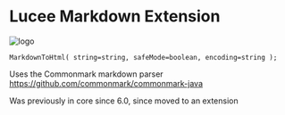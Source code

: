 # Lucee Markdown Extension

![logo](https://github.com/user-attachments/assets/4c3f1fd6-654b-40dc-9644-013f14514164)

```
MarkdownToHtml( string=string, safeMode=boolean, encoding=string );
```

Uses the Commonmark markdown parser https://github.com/commonmark/commonmark-java

Was previously in core since 6.0, since moved to an extension
